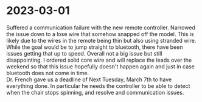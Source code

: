 # 2023-03-01

Suffered a communication failure with the new remote controller. Narrowed the issue down to a lose wire that somehow snapped off the model. This is likely due to the wires in the remote being thin but also using stranded wire. While the goal would be to jump straight to bluetooth, there have been issues getting that up to speed. Overall not a big issue but still disappointing. I ordered solid core wire and will replace the leads over the weekend so that this issue hopefully doesn't happen again and just in case bluetooth does not come in time.  
Dr. French gave us a deadline of Next Tuesday, March 7th to have everything done. In particular he needs the controller to be able to detect when the chair stops spinning, and resolve and communication issues. 
